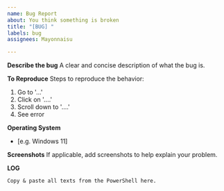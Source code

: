 ```yaml
---
name: Bug Report
about: You think something is broken
title: "[BUG] "
labels: bug
assignees: Mayonnaisu

---
```


**Describe the bug**
A clear and concise description of what the bug is.

**To Reproduce**
Steps to reproduce the behavior:
1. Go to '...'
2. Click on '....'
3. Scroll down to '....'
4. See error

**Operating System**
 - [e.g. Windows 11]

**Screenshots**
If applicable, add screenshots to help explain your problem.

**LOG**
```
Copy & paste all texts from the PowerShell here.
```